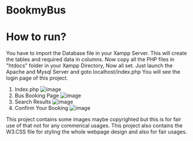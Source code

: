 # BookmyBus
# How to run?
You have to import the Database file in your Xampp Server. This will create the tables and required data in columns.
Now copy all the PHP files in "htdocs" folder in your Xampp Directory, Now all set.
Just launch the Apache and Mysql Server and goto localhost/index.php You will see the login page of this project.
1. Index.php
![image](https://user-images.githubusercontent.com/56357173/132629762-0aeb6a6c-4d60-43c3-8687-d469d5d44541.png)
2. Bus Booking Page
![image](https://user-images.githubusercontent.com/56357173/132630568-77461a54-e0ea-4ddb-aff8-6dd62fd0a117.png)
3. Search Results
![image](https://user-images.githubusercontent.com/56357173/132630665-f6072b69-9c3a-433c-9232-f9d6018b6f62.png)
4. Confirm Your Booking
![image](https://user-images.githubusercontent.com/56357173/132631316-c68e5e90-2de0-437c-969f-eabcae61b4d2.png)

This project contains some images maybe copyrighted but this is for fair use of that not for any commerical usages.
This project also contains the W3.CSS file for styling the whole webpage design and also for fair usages.
